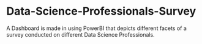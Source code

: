 # Data-Science-Professionals-Survey
A Dashboard is made in using PowerBI that depicts different facets of a survey conducted on different Data Science Professionals.
